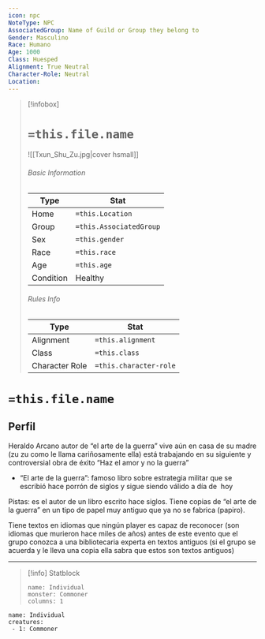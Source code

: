 ```yaml
---
icon: npc
NoteType: NPC
AssociatedGroup: Name of Guild or Group they belong to
Gender: Masculino
Race: Humano
Age: 1000
Class: Huesped 
Alignment: True Neutral
Character-Role: Neutral
Location: 
---
```



> [!infobox]
> # `=this.file.name`
> ![[Txun_Shu_Zu.jpg|cover hsmall]]
> ###### Basic Information
> Type |  Stat |
> ---|---|
> Home | `=this.Location` |
> Group | `=this.AssociatedGroup` |
> Sex | `=this.gender` |
> Race | `=this.race` |
> Age | `=this.age` |
> Condition | Healthy |
> ###### Rules Info
> Type |  Stat |
> ---|---|
> Alignment | `=this.alignment` |
> Class | `=this.class` |
> Character Role | `=this.character-role` |

# `=this.file.name`
## Perfil

Heraldo Arcano autor de “el arte de la guerra” vive aún en casa de su madre (zu zu como le llama cariñosamente ella) está trabajando en su siguiente y controversial obra de éxito “Haz el amor y no la guerra”

- “El arte de la guerra”: famoso libro sobre estrategia militar que se escribió hace porrón de siglos y sigue siendo válido a día de  hoy


Pistas: es el autor de un libro escrito hace siglos. Tiene copias de “el arte de la guerra” en un tipo de papel muy antiguo que ya no se fabrica (papiro).

Tiene textos en idiomas que ningún player es capaz de reconocer (son idiomas que murieron hace miles de años) antes de este evento que el grupo conozca a una bibliotecaria experta en textos antiguos (si el grupo se acuerda y le lleva una copia ella sabra que estos son textos antiguos)

---

> [!info] Statblock
> ```statblock
> name: Individual
> monster: Commoner
> columns: 1
> ```

```encounter-table
name: Individual
creatures:
 - 1: Commoner
```
